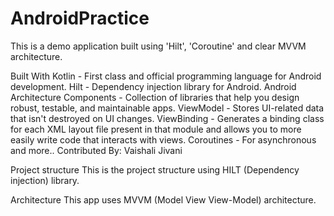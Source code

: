 # AndroidPractice
This is a demo application built using 'Hilt', 'Coroutine' and clear MVVM architecture.

Built With 
Kotlin - First class and official programming language for Android development.
Hilt - Dependency injection library for Android.
Android Architecture Components - Collection of libraries that help you design robust, testable, and maintainable apps.
ViewModel - Stores UI-related data that isn't destroyed on UI changes.
ViewBinding - Generates a binding class for each XML layout file present in that module and allows you to more easily write code that interacts with views.
Coroutines - For asynchronous and more..
Contributed By: Vaishali Jivani

Project structure
This is the project structure using HILT (Dependency injection) library.



Architecture
This app uses MVVM (Model View View-Model) architecture.
